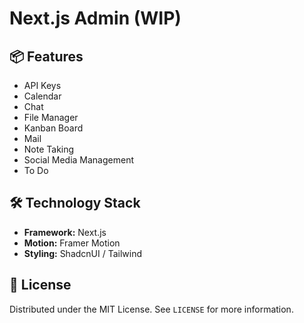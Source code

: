 # Next.js Admin (WIP)


## 📦 Features

- API Keys
- Calendar
- Chat
- File Manager
- Kanban Board
- Mail
- Note Taking
- Social Media Management
- To Do

## 🛠️ Technology Stack

*   **Framework:** Next.js
*   **Motion:** Framer Motion
*   **Styling:** ShadcnUI / Tailwind

## 📜 License

Distributed under the MIT License. See `LICENSE` for more information.